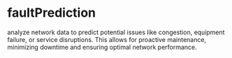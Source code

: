# faultPrediction
 analyze network data to predict potential issues like congestion, equipment failure, or service disruptions. This allows for proactive maintenance, minimizing downtime and ensuring optimal network performance.
